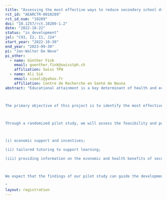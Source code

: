 ```yaml
---
title: "Assessing the most effective ways to reduce secondary school dropouts in rural Burkina Faso: a pilot randomized controlled trial (ReduceDropouts)"
rct_id: "AEARCTR-0010289"
rct_id_num: "10289"
doi: "10.1257/rct.10289-1.2"
date: "2022-10-22"
status: "in_development"
jel: "C93, I2, I1, J24"
start_year: "2022-10-30"
end_year: "2023-09-30"
pi: "Jan-Walter De Neve"
pi_other:
  - name: Günther Fink
    email: guenther.fink@swisstph.ch
    affiliation: Swiss TPH
  - name: Ali Sié
    email: sieali@yahoo.fr
    affiliation: Centre de Recherche en Santé de Nouna
abstract: "Educational attainment is a key determinant of health and economic outcomes. The period of late adolescence is a critical period of development when changes in educational processes can have dramatic consequences over the life course. However, despite major progress made in primary education, only around 40% of adolescents reach the last grade of lower secondary school in sub-Saharan Africa (SSA) today. Average educational attainment remains lowest among women in SSA, particularly in central and western SSA.

The primary objective of this project is to identify the most effective strategies to reduce these disparities and to improve secondary school attendance. Building on the key insights and recommendations of the 2020 Global Education Evidence Advisory Panel, we will conduct a pilot study with at least about 15 (out of 25+) secondary schools in Nouna, rural Burkina Faso, which has one of the lowest secondary schooling completion rates globally. The study setting is representative of many low- and middle-income countries (LMICs) where secondary school enrollment is persistently low, and increasing access to secondary schooling is a major national policy objective.

Through a randomized pilot study, we will assess the feasibility and potential impact of three interventions, including:

(i) economic support and incentives;
(ii) tailored tutoring to support learning;
(iii) providing information on the economic and health benefits of secondary education;

We expect that the findings of our pilot study can guide the development of future schooling interventions to reduce the wide existing disparities in education and health outcomes often originating from adolescence. In addition to that, we hope that the findings can be translated into practical guidance for governments and other stakeholders seeking to promote schooling in LMICs.
"
layout: registration
---
```


